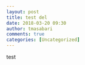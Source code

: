 ```yaml
---
layout: post
title: test del
date: 2018-03-20 09:30
author: tmasabari
comments: true
categories: [Uncategorized]
---
```

test
